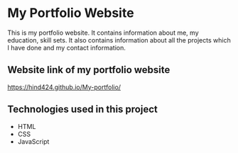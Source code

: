 # My Portfolio Website

This is my portfolio website. It contains information about me, my education, skill sets. It also contains information about all the projects which I have done and my contact information.

## Website link of my portfolio website

https://hind424.github.io/My-portfolio/

## Technologies used in this project

- HTML
- CSS
- JavaScript

